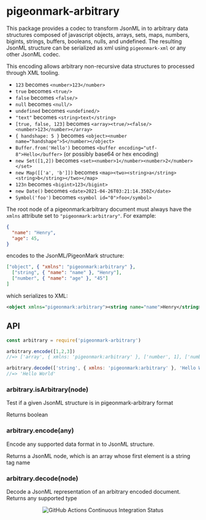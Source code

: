 # pigeonmark-arbitrary

This package provides a codec to transform JsonML in to arbitrary data structures composed of javascript objects, arrays, sets, maps, numbers, bigints, strings, buffers, booleans, nulls, and undefined. The resulting JsonML structure can be serialized as xml using `pigeonmark-xml` or any other JsonML codec.

This encoding allows arbitrary non-recursive data structures to processed through XML tooling.

 - `123` becomes `<number>123</number>`
 - `true` becomes `<true/>`
 - `false` becomes `<false/>`
 - `null` becomes `<null/>`
 - `undefined` becomes `<undefined/>`
 - `"text"` becomes `<string>text</string>`
 - `[true, false, 123]` becomes `<array><true/><false/><number>123</number></array>`
 - `{ handshape: 5 }` becomes `<object><number name="handshape">5</number></object>`
 - `Buffer.from('Hello')` becomes `<buffer encoding="utf-8">Hello</buffer>` (or possibly base64 or hex encoding)
 - `new Set([1,2])` becomes `<set><number>1</number><number>2</number></set>`
 - `new Map([['a', 'b']])` becomes `<map><two><string>a</string><string>b</string></two></map>`
 - `123n` becomes `<bigint>123</bigint>`
 - `new Date()` becomes `<date>2021-04-26T03:21:14.350Z</date>`
 - `Symbol('foo')` becomes `<symbol id="0">foo</symbol>`

The root node of a pigeonmark:arbitrary document must always have the `xmlns` attribute set to `"pigeonmark:arbitrary"`. For example:

```json
{
  "name": "Henry",
  "age": 45,
}
```

encodes to the JsonML/PigeonMark structure:

```json
["object", { "xmlns": "pigeonmark:arbitrary" },
  ["string", { "name": "name" }, "Henry"],
  ["number", { "name": "age" }, "45"]
]
```

which serializes to XML:

```xml
<object xmlns="pigeonmark:arbitrary"><string name="name">Henry</string><number name="age">45</number></object>
```

## API

```js
const arbitrary = require('pigeonmark-arbitrary')

arbitrary.encode([1,2,3])
//=> ['array', { xmlns: 'pigeonmark:arbitrary' }, ['number', 1], ['number', 2], ['number', 3]]

arbitrary.decode(['string', { xmlns: 'pigeonmark:arbitrary' }, 'Hello World'])
//=> 'Hello World'
```

### arbitrary.isArbitrary(node)

Test if a given JsonML structure is in pigeonmark-arbitrary format

Returns boolean

### arbitrary.encode(any)

Encode any supported data format in to JsonML structure.

Returns a JsonML node, which is an array whose first element is a string tag name

### arbitrary.decode(node)

Decode a JsonML representation of an arbitrary encoded document. Returns any supported type

<p align=center><img alt="GitHub Actions Continuous Integration Status" src=https://github.com/Bluebie/pigeonmark/actions/workflows/node.js.yml/badge.svg></p>